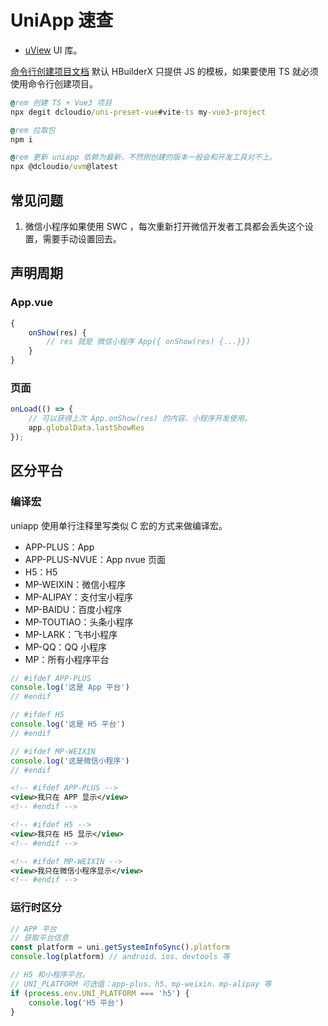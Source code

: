 # UniApp 速查

- [uView](https://github.com/umicro/uView2.0) UI 库。

[命令行创建项目文档](https://uniapp.dcloud.net.cn/quickstart-cli.html) 默认 HBuilderX 只提供 JS 的模板，如果要使用 TS 就必须使用命令行创建项目。

```bat
@rem 创建 TS + Vue3 项目
npx degit dcloudio/uni-preset-vue#vite-ts my-vue3-project

@rem 拉取包
npm i

@rem 更新 uniapp 依赖为最新，不然刚创建的版本一般会和开发工具对不上。
npx @dcloudio/uvm@latest
```

## 常见问题

1. 微信小程序如果使用 SWC ，每次重新打开微信开发者工具都会丢失这个设置，需要手动设置回去。

## 声明周期

### App.vue

```ts
{
    onShow(res) {
        // res 就是 微信小程序 App({ onShow(res) {...}})
    }
}
```

### 页面

```ts
onLoad(() => {
    // 可以获得上次 App.onShow(res) 的内容，小程序开发使用。
    app.globalData.lastShowRes
});
```

## 区分平台

### 编译宏

uniapp 使用单行注释里写类似 C 宏的方式来做编译宏。

- APP-PLUS：App
- APP-PLUS-NVUE：App nvue 页面
- H5：H5
- MP-WEIXIN：微信小程序
- MP-ALIPAY：支付宝小程序
- MP-BAIDU：百度小程序
- MP-TOUTIAO：头条小程序
- MP-LARK：飞书小程序
- MP-QQ：QQ 小程序
- MP：所有小程序平台

```js
// #ifdef APP-PLUS
console.log('这是 App 平台')
// #endif

// #ifdef H5
console.log('这是 H5 平台')
// #endif

// #ifdef MP-WEIXIN
console.log('这是微信小程序')
// #endif
```

```xml
<!-- #ifdef APP-PLUS -->
<view>我只在 APP 显示</view>
<!-- #endif -->

<!-- #ifdef H5 -->
<view>我只在 H5 显示</view>
<!-- #endif -->

<!-- #ifdef MP-WEIXIN -->
<view>我只在微信小程序显示</view>
<!-- #endif -->
```

### 运行时区分

```js
// APP 平台
// 获取平台信息
const platform = uni.getSystemInfoSync().platform
console.log(platform) // android、ios、devtools 等
```

```js
// H5 和小程序平台。
// UNI_PLATFORM 可选值：app-plus、h5、mp-weixin、mp-alipay 等
if (process.env.UNI_PLATFORM === 'h5') {
    console.log('H5 平台')
}
```